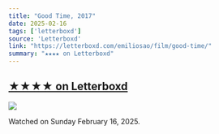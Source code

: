 ```yaml
---
title: "Good Time, 2017"
date: 2025-02-16
tags: ['letterboxd']
source: 'Letterboxd'
link: "https://letterboxd.com/emiliosao/film/good-time/"
summary: "★★★★ on Letterboxd"
---
```


## [★★★★ on Letterboxd](https://letterboxd.com/emiliosao/film/good-time/)

<p><img src="https://a.ltrbxd.com/resized/film-poster/3/6/2/3/6/2/362362-good-time-0-600-0-900-crop.jpg?v=f7b17715d2" /></p>
<p>Watched on Sunday February 16, 2025.</p>